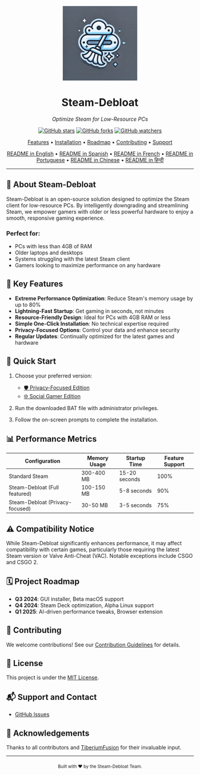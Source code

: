 <div align="center">
  <img src="assets/logo.webp" alt="Steam-Debloat Logo" width="200"/>
  <h1>Steam-Debloat</h1>
  <p><em>Optimize Steam for Low-Resource PCs</em></p>
  
  [![GitHub stars](https://img.shields.io/github/stars/mtytyx/Steam-Debloat.svg?style=social&label=Star)](https://github.com/mtytyx/Steam-Debloat)
  [![GitHub forks](https://img.shields.io/github/forks/mtytyx/Steam-Debloat.svg?style=social&label=Fork)](https://github.com/mtytyx/Steam-Debloat/fork)
  [![GitHub watchers](https://img.shields.io/github/watchers/mtytyx/Steam-Debloat.svg?style=social&label=Watch)](https://github.com/mtytyx/Steam-Debloat)

  [Features](#-key-features) • [Installation](#-quick-start) • [Roadmap](#-project-roadmap) • [Contributing](#-contributing) • [Support](#-support-and-contact)
  
  [README in English](https://github.com/mtytyx/Steam-Debloat/blob/main/README.md) • 
  [README in Spanish](https://github.com/mtytyx/Steam-Debloat/blob/main/README.es.md) • 
  [README in French](https://github.com/mtytyx/Steam-Debloat/blob/main/README.fr.md) • 
  [README in Portuguese](https://github.com/mtytyx/Steam-Debloat/blob/main/README.pt.md) • 
  [README in Chinese](https://github.com/mtytyx/Steam-Debloat/blob/main/README.zh.md) • 
  [README in हिन्दी](https://github.com/mtytyx/Steam-Debloat/blob/main/README.hi.md)
</div>

---

## 🌟 About Steam-Debloat

Steam-Debloat is an open-source solution designed to optimize the Steam client for low-resource PCs. By intelligently downgrading and streamlining Steam, we empower gamers with older or less powerful hardware to enjoy a smooth, responsive gaming experience.

### Perfect for:

- PCs with less than 4GB of RAM
- Older laptops and desktops
- Systems struggling with the latest Steam client
- Gamers looking to maximize performance on any hardware

## 🚀 Key Features

- **Extreme Performance Optimization**: Reduce Steam's memory usage by up to 80%
- **Lightning-Fast Startup**: Get gaming in seconds, not minutes
- **Resource-Friendly Design**: Ideal for PCs with 4GB RAM or less
- **Simple One-Click Installation**: No technical expertise required
- **Privacy-Focused Options**: Control your data and enhance security
- **Regular Updates**: Continually optimized for the latest games and hardware

## 🚦 Quick Start

1. Choose your preferred version:

   - [🛡️ Privacy-Focused Edition](https://github.com/mtytyx/Steam-Debloat/releases/latest/download/Steam-Privacy-Edition.bat)
   - [🌐 Social Gamer Edition](https://github.com/mtytyx/Steam-Debloat/releases/latest/download/Steam-Social-Edition.bat)

2. Run the downloaded BAT file with administrator privileges.
3. Follow the on-screen prompts to complete the installation.

## 📊 Performance Metrics

| Configuration                   | Memory Usage | Startup Time  | Feature Support |
| ------------------------------- | ------------ | ------------- | --------------- |
| Standard Steam                  | 300-400 MB    | 15-20 seconds | 100%            |
| Steam-Debloat (Full featured)   | 100-150 MB    | 5-8 seconds   | 90%             |
| Steam-Debloat (Privacy-focused) | 30-50 MB      | 3-5 seconds   | 75%             |

## ⚠️ Compatibility Notice

While Steam-Debloat significantly enhances performance, it may affect compatibility with certain games, particularly those requiring the latest Steam version or Valve Anti-Cheat (VAC). Notable exceptions include CSGO and CSGO 2.

## 🗓 Project Roadmap

- **Q3 2024**: GUI installer, Beta macOS support
- **Q4 2024**: Steam Deck optimization, Alpha Linux support
- **Q1 2025**: AI-driven performance tweaks, Browser extension

## 🤝 Contributing

We welcome contributions! See our [Contribution Guidelines](CONTRIBUTING.md) for details.

## 📜 License

This project is under the [MIT License](LICENSE).

## 📬 Support and Contact

- [GitHub Issues](https://github.com/mtytyx/Steam-Debloat/issues)

## 🙏 Acknowledgements

Thanks to all contributors and [TiberiumFusion](https://github.com/TiberiumFusion) for their invaluable input.

---

<div align="center">
  <sub>Built with ❤️ by the Steam-Debloat Team.</sub>
</div>

